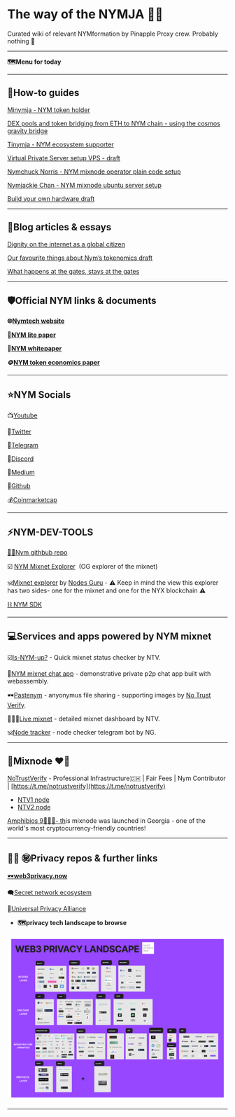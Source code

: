 # The way of the NYMJA 🥷🏼

Curated wiki of relevant NYMformation by Pinapple Proxy crew. Probably nothing 👀 

---

**🗺️Menu for today**

---

## 🥐**How-to guides**

[Minymja - NYM token holder](docs/minymja-NYM-token-holder.md)

[DEX pools and token bridging from ETH to NYM chain - using the cosmos gravity bridge](docs/DEX-pools-and-token-bridging-from-ETH-to-NYM-chain.md)

[Tinymja - NYM ecosystem supporter](docs/tinymja-NYM-ecosystem-supportermd)

[Virtual Private Server setup VPS - draft](docs/virtual-private-server-setup.md)

[Nymchuck Norris - NYM mixnode operator plain code setup](docs/nymchuck-Norris-NYM-mixnode-operator.md)

[Nymjackie Chan - NYM mixnode ubuntu server setup](docs/nymjackie-Chan-NYM-mixnode-ubuntu-server-setup.md)

[Build your own hardware  draft](docs/build-your-own-hardware.md)

---

## 🍍Blog articles & essays

[Dignity on the internet as a global citizen](docs/dignity-on-the-internet-as-a-global-citizen.md)

[Our favourite things about Nym’s tokenomics draft](docs/our-favourite-things-about-Nym-tokenomics.md)

[What happens at the gates, stays at the gates ](docs/what-happens-at-the-gates-stays-at-the-gates.md)

---

## 🛡️**Official NYM links & documents**

**🌐[Nymtech website](https://nymtech.net)**

**📄[NYM lite paper](https://nymtech.net/nym-litepaper.pdf)**

**🔭[NYM whitepaper](https://nymtech.net/nym-whitepaper.pdf)**

**🪙[NYM token economics paper](https://nymtech.net/nym-cryptoecon-paper.pdf)**

---

## ⭐**NYM Socials**

📺[Youtube](https://www.youtube.com/@Nymtech)

🦜[Twitter](https://twitter.com/nymproject)

📱[Telegram](https://t.me/nymchan)

👾[Discord](https://discord.gg/nym)

📖[Medium](https://medium.com/nymtech)

🔮[Github](https://github.com/nymtech)

💰[Coinmarketcap](https://coinmarketcap.com/currencies/nym/)

---

## ⚡**NYM-DEV-TOOLS**

[🔎💯Nym githbub repo](https://github.com/nymtech/nym/tree/nym-connect-v1.1.2)

☑️ [NYM Mixnet Explorer](https://explorer.nymtech.net)  (OG explorer of the mixnet)

🕉️[Mixnet explorer](https://mixnet.explorers.guru) by [Nodes Guru](https://nodes.guru)   - ⚠️ Keep in mind the view this explorer has two sides- one for the mixnet and one for the NYX blockchain ⚠️

[⛓️ NYM SDK](https://www.npmjs.com/package/@nymproject/sdk)

---

## 💻Services and apps powered by NYM mixnet

☑️[Is-NYM-up?](https://isnymup.com) - Quick mixnet status checker by NTV.

💬[NYM mixnet chat app](https://chat-demo.nymtech.net) - demonstrative private p2p chat app built with webassembly.

🕶️[Pastenym](https://pastenym.ch/#/) - anyonymus file sharing - supporting images by [No Trust Verify](https://nym.notrustverify.ch).

👩🏼‍💻[Live mixnet](https://status.notrustverify.ch/grafana/d/CW3L7dVVk/nym-mixnet?orgId=1) - detailed mixnet dashboard by NTV.

🕉️[Node tracker](https://t.me/NodesGuru_bot) - node checker telegram bot by NG.

---

## 🍍Mixnode ❤️‍🔥

[NoTrustVerify](https://nym.notrustverify.ch) - Professional Infrastructure🇨🇭 | Fair Fees | Nym Contributor | [https://t.me/notrustverify](https://t.me/notrustverify)
* [NTV1 node](https://mixnet.explorers.guru/mixnode/4yRfauFzZnejJhG2FACTVQ7UnYEcFUYw3HzXrmuwLMaR)
* [NTV2 node](https://mixnet.explorers.guru/mixnode/4yRfauFzZnejJhG2FACTVQ7UnYEcFUYw3HzXrmuwLMaR)

[Amphibios 9🍍🇬🇪- th](https://mixnet.explorers.guru/mixnode/RYDYNZNwZfeZs87TLhn4dWAK9xax3eLdMJ1fzJnqFvU)is mixnode was launched in Georgia - one of the world's most cryptocurrency-friendly countries!

---

## 🕵🏼 ㊙️Privacy repos & further links

[🕶️**web3privacy.now**](https://github.com/Msiusko/web3privacy)

🗨️[Secret network ecosystem](https://scrt.network/ecosystem/dapps)

💠[Universal Privacy Alliance](https://privacyalliance.com)

- **🗺️privacy tech landscape to browse**
    
 ![Web3privacy landscape now.png](docs/Web3privacy_landscape_now.png)
    

---
